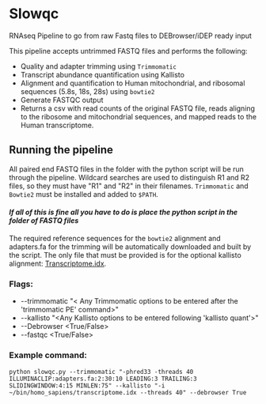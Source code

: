 # Slowqc
RNAseq Pipeline to go from raw Fastq files to DEBrowser/iDEP ready input

This pipeline accepts untrimmed FASTQ files and performs the following: 
* Quality and adapter trimming using `Trimmomatic` 
* Transcript abundance quantification using Kallisto 
* Alignment and quantification to Human mitochondrial, and ribosomal sequences (5.8s, 18s, 28s) using  `bowtie2` 
* Generate FASTQC output 
* Returns a csv with read counts of the original FASTQ file, reads aligning to the ribosome and mitochondrial sequences, and mapped reads to the Human transcriptome. 

## Running the pipeline 

All paired end FASTQ files in the folder with the python script will be run through the pipeline. Wildcard searches are used to distinguish R1 and R2 files, so they must have "R1" and "R2" in their filenames. `Trimmomatic` and `Bowtie2` must be installed and added to `$PATH`. 

#### *If all of this is fine all you have to do is place the python script in the folder of FASTQ files* 

The required reference sequences for the `bowtie2`  alignment and adapters.fa for the trimming will be automatically downloaded and built by the script. The only file that must be provided is for the optional kallisto alignment: [Transcriptome.idx](https://github.com/pachterlab/kallisto-transcriptome-indices/releases/download/ensembl-96/homo_sapiens.tar.gz). 

### Flags: 
* --trimmomatic "< Any Trimmomatic options to be entered after the 'trimmomatic PE' command>" 
* --kallisto "<Any Kallisto options to be entered following 'kallisto quant'>" 
* --Debrowser <True/False>
* --fastqc <True/False> 


### Example command: 
`python slowqc.py --trimmomatic "-phred33 -threads 40 ILLUMINACLIP:adapters.fa:2:30:10 LEADING:3 TRAILING:3 SLIDINGWINDOW:4:15 MINLEN:75" --kallisto "-i ~/bin/homo_sapiens/transcriptome.idx --threads 40" --debrowser True`
